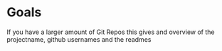 # Goals

If you have a larger amount of Git Repos this gives and overview of the projectname, github usernames and the readmes
